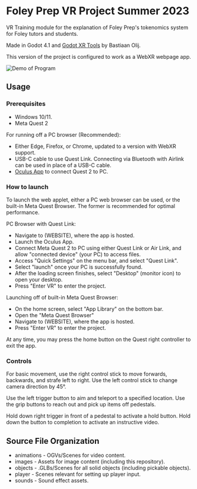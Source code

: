 # Foley Prep VR Project Summer 2023
 VR Training module for the explanation of Foley Prep's tokenomics system for Foley
 tutors and students.

 Made in Godot 4.1 and [Godot XR Tools](https://github.com/GodotVR/godot-xr-tools) by Bastiaan Olij.

 This version of the project is configured to work as a WebXR webpage app.

![Demo of Program](src/images/demo.gif)

 ## Usage
 ### Prerequisites
 - Windows 10/11.
 - Meta Quest 2

 For running off a PC browser (Recommended):
 - Either Edge, Firefox, or Chrome, updated to a version with WebXR support.
 - USB-C cable to use Quest Link. Connecting via Bluetooth with Airlink can be used in place of a USB-C cable.
 - [Oculus App](https://www.meta.com/help/quest/articles/getting-started/getting-started-with-rift-s/install-oculus-pc-app/) to connect Quest 2 to PC.

 ### How to launch

 To launch the web applet, either a PC web browser can be used, or the built-in Meta Quest Browser.
 The former is recommended for optimal performance.

 PC Browser with Quest Link:
 - Navigate to (WEBSITE), where  the app is hosted.
 - Launch the Oculus App.
 - Connect Meta Quest 2 to PC using either Quest Link or Air Link, and allow "connected device" (your PC) to access files.
 - Access "Quick Settings" on the menu bar, and select "Quest Link".
 - Select "launch" once your PC is successfully found.
 - After the loading screen finishes, select "Desktop" (monitor icon) to open your desktop.
 - Press "Enter VR" to enter the project.

 Launching off of built-in Meta Quest Browser:
 - On the home screen, select "App Library" on the bottom bar.
 - Open the "Meta Quest Browser"
 - Navigate to (WEBSITE), where the app is hosted.
 - Press "Enter VR" to enter the project.

 At any time, you may press the home button on the Quest right controller to exit the app.

 ### Controls
 For basic movement, use the right control stick to move forwards, backwards, and strafe left to right.
 Use the left control stick to change camera direction by 45°.

 Use the left trigger button to aim and teleport to a specified location.
 Use the grip buttons to reach out and pick up items off pedestals.

 Hold down right trigger in front of a pedestal to activate a hold button.
 Hold down the button to completion to activate an instructive video.

 ## Source File Organization
 - animations - OGVs/Scenes for video content.
 - images - Assets for image content (including this repository).
 - objects - .GLBs/Scenes for all solid objects (including pickable objects).
 - player - Scenes relevant for setting up player input.
 - sounds - Sound effect assets.

